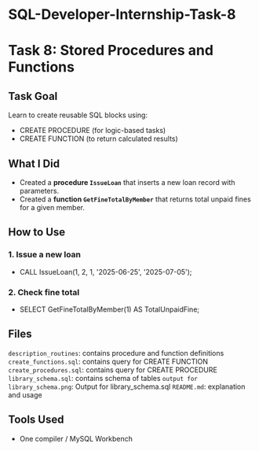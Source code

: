 # SQL-Developer-Internship-Task-8
# Task 8: Stored Procedures and Functions

## Task Goal
Learn to create reusable SQL blocks using:

- CREATE PROCEDURE (for logic-based tasks)
- CREATE FUNCTION (to return calculated results)

## What I Did
- Created a **procedure `IssueLoan`** that inserts a new loan record with parameters.
- Created a **function `GetFineTotalByMember`** that returns total unpaid fines for a given member.

## How to Use
### 1. Issue a new loan
- CALL IssueLoan(1, 2, 1, '2025-06-25', '2025-07-05');
### 2. Check fine total
- SELECT GetFineTotalByMember(1) AS TotalUnpaidFine;

## Files
`description_routines`: contains procedure and function definitions
`create_functions.sql`: contains query for CREATE FUNCTION
`create_procedures.sql`: contains query for CREATE PROCEDURE
`library_schema.sql`: contains schema of tables
`output for library_schema.png`: Output for library_schema.sql
`README.md`: explanation and usage

## Tools Used
- One compiler / MySQL Workbench
